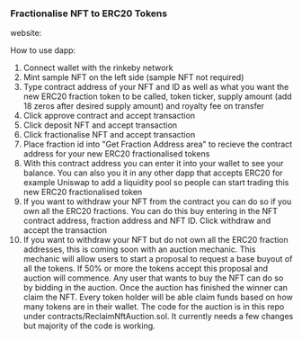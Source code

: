 ### Fractionalise NFT to ERC20 Tokens

website: 

How to use dapp:
1) Connect wallet with the rinkeby network
2) Mint sample NFT on the left side (sample NFT not required)
3) Type contract address of your NFT and ID as well as what you want the new ERC20 fraction token to be called, token ticker, supply amount (add 18 zeros after desired supply amount) and royalty fee on transfer
4) Click approve contract and accept transaction
5) Click deposit NFT and accept transaction
6) Click fractionalise NFT and accept transaction
7) Place fraction id into "Get Fraction Address area" to recieve the contract address for your new ERC20 fractionalised tokens
8) With this contract address you can enter it into your wallet to see your balance. You can also you it in any other dapp that accepts ERC20 for example Uniswap to add a liquidity pool so people can start trading this new ERC20 fractionalised token
9) If you want to withdraw your NFT from the contract you can do so if you own all the ERC20 fractions. You can do this buy entering in the NFT contract address, fraction address and NFT ID. Click withdraw and accept the transaction
10) If you want to withdraw your NFT but do not own all the ERC20 fraction addresses, this is coming soon with an auction mechanic. This mechanic will allow users to start a proposal to request a base buyout of all the tokens. If 50% or more the tokens accept this proposal and auction will commence. Any user that wants to buy the NFT can do so by bidding in the auction. Once the auction has finished the winner can claim the NFT. Every token holder will be able claim funds based on how many tokens are in their wallet. The code for the auction is in this repo under contracts/ReclaimNftAuction.sol. It currently needs a few changes but majority of the code is working.